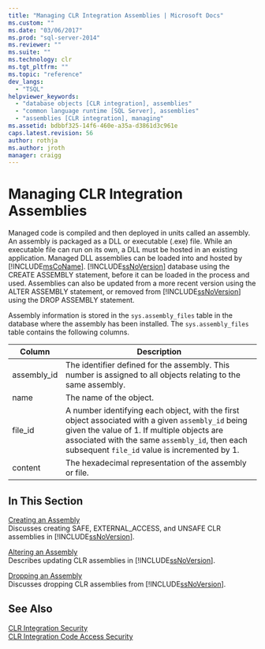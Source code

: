 ```yaml
---
title: "Managing CLR Integration Assemblies | Microsoft Docs"
ms.custom: ""
ms.date: "03/06/2017"
ms.prod: "sql-server-2014"
ms.reviewer: ""
ms.suite: ""
ms.technology: clr
ms.tgt_pltfrm: ""
ms.topic: "reference"
dev_langs: 
  - "TSQL"
helpviewer_keywords: 
  - "database objects [CLR integration], assemblies"
  - "common language runtime [SQL Server], assemblies"
  - "assemblies [CLR integration], managing"
ms.assetid: bdbbf325-14f6-460e-a35a-d3861d3c961e
caps.latest.revision: 56
author: rothja
ms.author: jroth
manager: craigg
---
```

# Managing CLR Integration Assemblies
  Managed code is compiled and then deployed in units called an assembly. An assembly is packaged as a DLL or executable (.exe) file. While an executable file can run on its own, a DLL must be hosted in an existing application. Managed DLL assemblies can be loaded into and hosted by [!INCLUDE[msCoName](../../../includes/ssnoversion-md.md)]. [!INCLUDE[ssNoVersion](../../../includes/ssnoversion-md.md)] database using the CREATE ASSEMBLY statement, before it can be loaded in the process and used. Assemblies can also be updated from a more recent version using the ALTER ASSEMBLY statement, or removed from [!INCLUDE[ssNoVersion](../../../includes/ssnoversion-md.md)] using the DROP ASSEMBLY statement.  
  
 Assembly information is stored in the `sys.assembly_files` table in the database where the assembly has been installed. The `sys.assembly_files` table contains the following columns.  
  
|Column|Description|  
|------------|-----------------|  
|assembly_id|The identifier defined for the assembly. This number is assigned to all objects relating to the same assembly.|  
|name|The name of the object.|  
|file_id|A number identifying each object, with the first object associated with a given `assembly_id` being given the value of 1. If multiple objects are associated with the same `assembly_id`, then each subsequent `file_id` value is incremented by 1.|  
|content|The hexadecimal representation of the assembly or file.|  
  
## In This Section  
 [Creating an Assembly](creating-an-assembly.md)  
 Discusses creating SAFE, EXTERNAL_ACCESS, and UNSAFE CLR assemblies in [!INCLUDE[ssNoVersion](../../../includes/ssnoversion-md.md)].  
  
 [Altering an Assembly](altering-an-assembly.md)  
 Describes updating CLR assemblies in [!INCLUDE[ssNoVersion](../../../includes/ssnoversion-md.md)].  
  
 [Dropping an Assembly](dropping-an-assembly.md)  
 Discusses dropping CLR assemblies from [!INCLUDE[ssNoVersion](../../../includes/ssnoversion-md.md)].  
  
## See Also  
 [CLR Integration Security](../security/clr-integration-security.md)   
 [CLR Integration Code Access Security](../security/clr-integration-code-access-security.md)  
  
  
